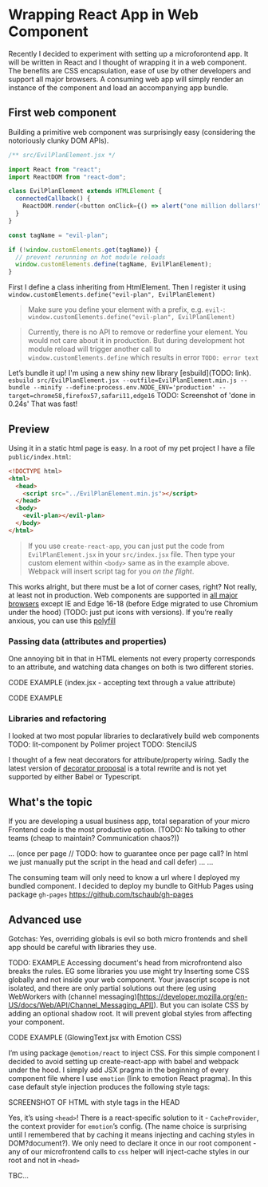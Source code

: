 # Wrapping React App in Web Component

Recently I decided to experiment with setting up a microforontend app. It will be written in React and I thought of wrapping it in a web component.
The benefits are CSS encapsulation, ease of use by other developers and support all major browsers. A consuming web app will simply render an instance of the component and load an accompanying app bundle.

## First web component

Building a primitive web component was surprisingly easy (considering the notoriously clunky DOM APIs).

```javascript
/** src/EvilPlanElement.jsx */

import React from "react";
import ReactDOM from "react-dom";

class EvilPlanElement extends HTMLElement {
  connectedCallback() {
    ReactDOM.render(<button onClick={() => alert("one million dollars!")}>Hold the world ransom for...</button>, this);
  }
}

const tagName = "evil-plan";

if (!window.customElements.get(tagName)) {
  // prevent rerunning on hot module reloads
  window.customElements.define(tagName, EvilPlanElement);
}
```

First I define a class inheriting from HtmlElement. Then I register it using
`window.customElements.define("evil-plan", EvilPlanElement)`

> Make sure you define your element with a prefix, e.g. `evil-`: <br>`window.customElements.define("evil-plan", EvilPlanElement)`

> Currently, there is no API to remove or rederfine your element. You would not care about it in production. But during development hot module reload will trigger another call to `window.customElements.define` which results in error `TODO: error text`

Let’s bundle it up! I'm using a new shiny new library [esbuild](TODO: link).
`esbuild src/EvilPlanElement.jsx --outfile=EvilPlanElement.min.js --bundle --minify --define:process.env.NODE_ENV='production' --target=chrome58,firefox57,safari11,edge16`
TODO: Screenshot of 'done in 0.24s'
That was fast!

## Preview

Using it in a static html page is easy. In a root of my pet project I have a file `public/index.html`:

```html
<!DOCTYPE html>
<html>
  <head>
    <script src="../EvilPlanElement.min.js"></script>
  </head>
  <body>
    <evil-plan></evil-plan>
  </body>
</html>
```

> If you use `create-react-app`, you can just put the code from `EvilPlanElement.jsx` in your `src/index.jsx` file. Then type your custom element within `<body>` same as in the example above. Webpack will insert script tag for you _on the flight_.

This works alright, but there must be a lot of corner cases, right? Not really, at least not in production. Web components are supported in [all major browsers](https://caniuse.com/custom-elementsv1) except IE and Edge 16-18 (before Edge migrated to use Chromium under the hood) (TODO: just put icons with versions). If you’re really anxious, you can use this [polyfill](https://github.com/webcomponents/polyfills)

### Passing data (attributes and properties)

One annoying bit in that in HTML elements not every property corresponds to an attribute, and watching data changes on both is two different stories.

CODE EXAMPLE (index.jsx - accepting text through a value attribute)

CODE EXAMPLE

### Libraries and refactoring

I looked at two most popular libraries to declaratively build web components
TODO: lit-component by Polimer project
TODO: StencilJS

I thought of a few neat decorators for attribute/property wiring. Sadly the latest version of [decorator proposal](https://github.com/tc39/proposal-decorators) is a total rewrite and is not yet supported by either Babel or Typescript.

## What's the topic

If you are developing a usual business app, total separation of your micro Frontend code is the most productive option. (TODO: No talking to other teams (cheap to maintain? Communication chaos?))

...
(once per page // TODO: how to guarantee once per page call? In html we just manually put the script in the head and call defer)
<my-component val=”1”>
...
<my-component val=”2”>
...

</body>

The consuming team will only need to know a url where I deployed my bundled component.
I decided to deploy my bundle to GitHub Pages using package `gh-pages`
https://github.com/tschaub/gh-pages

## Advanced use

Gotchas:
Yes, overriding globals is evil so both micro frontends and shell app should be careful with libraries they use.

TODO: EXAMPLE
Accessing document's head from microfrontend also breaks the rules. EG some libraries you use might try Inserting some CSS globally and not inside your web component. Your javascript scope is not isolated, and there are only partial solutions out there (eg using WebWorkers with (channel messaging)[https://developer.mozilla.org/en-US/docs/Web/API/Channel_Messaging_API]). But you can isolate CSS by adding an optional shadow root. It will prevent global styles from affecting your component.

CODE EXAMPLE (GlowingText.jsx with Emotion CSS)

I’m using package `@emotion/react` to inject CSS. For this simple component I decided to avoid setting up create-react-app with babel and webpack under the hood. I simply add JSX pragma in the beginning of every component file where I use `emotion` (link to emotion React pragma). In this case default style injection produces the following style tags:

SCREENSHOT OF HTML with style tags in the HEAD

Yes, it’s using `<head>`! There is a react-specific solution to it - `CacheProvider`, the context provider for `emotion`’s config. (The name choice is surprising until I remembered that by caching it means injecting and caching styles in DOM?document?). We only need to declare it once in our root component - any of our microfrontend calls to `css` helper will inject-cache styles in our root and not in `<head>`

TBC...
